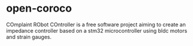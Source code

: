 open-coroco
===========

COmplaint RObot COntroller is a free software project aiming to create 
an impedance controller based on a stm32 microcontroller using bldc 
motors and strain gauges.
